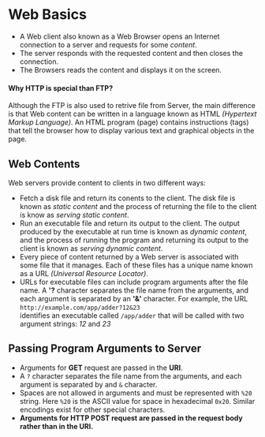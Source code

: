 # Web Basics
 * A Web client also known as a Web Browser opens an Internet connection to a server and requests for some *content*.
 * The server responds with the requested content and then closes the connection.
 * The Browsers reads the content and displays it on the screen.
#### Why HTTP is special than FTP?
Although the FTP is also used to retrive file from Server, the main difference is that Web content can be written in a language known as HTML *(Hypertext Markup Language)*. An HTML program (page) contains instructions (tags) that tell the browser how to display various text and graphical objects in the page.

## Web Contents
Web servers provide content to clients in two different ways:
 * Fetch a disk file and return its conents to the client. The disk file is known as *static content* and the process of returning the file to the client is know as *serving static content*.
 * Run an executable file and return its output to the client. The output produced by the executable at run time is known as *dynamic content*, and the process of running the program and returning its output to the client is known as *serving dynamic content*.
 * Every piece of content returned by a Web server is associated with some file that it manages. Each of these files has a unique name known as a URL *(Universal Resource Locator)*.
 * URLs for executable files can include program arguments after the file name. A **'?** character separates the file name from the arguments, and each argument is separated by an **'&'** character. For example, the URL <br> `http://example.com/app/adder?12&23` <br> identifies an executable called `/app/adder` that will be called with two argument strings: *12* and *23*

## Passing Program Arguments to Server
 * Arguments for **GET** request are passed in the **URI**.
 * A `?` character separates the file name from the arguments, and each argument is separated by and `&` character.
 * Spaces are not allowed in arguments and must be represented with `%20` string. Here `%20` is the ASCII value for space in hexadecimal `0x20`. Similar encodings exist for other special characters.
 * **Arguments for HTTP POST request are passed in the request body rather than in the URI.**

